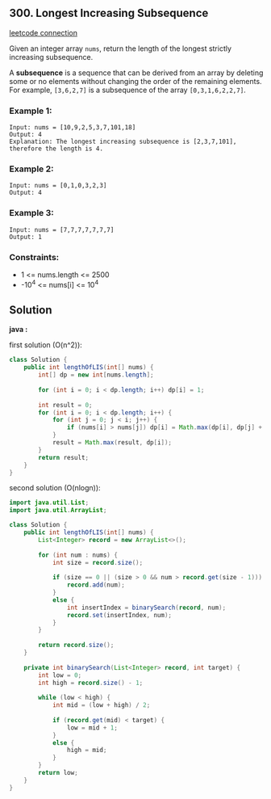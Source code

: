 ## 300. Longest Increasing Subsequence

[leetcode connection](https://leetcode.com/problems/longest-increasing-subsequence/)

Given an integer array `nums`, return the length of the longest strictly increasing subsequence.

A **subsequence** is a sequence that can be derived from an array by deleting some or no elements without changing the order of the remaining elements. For example, `[3,6,2,7]` is a subsequence of the array `[0,3,1,6,2,2,7]`.

### Example 1:
```
Input: nums = [10,9,2,5,3,7,101,18]
Output: 4
Explanation: The longest increasing subsequence is [2,3,7,101], therefore the length is 4.
```

### Example 2:
```
Input: nums = [0,1,0,3,2,3]
Output: 4
```

### Example 3:
```
Input: nums = [7,7,7,7,7,7,7]
Output: 1
```

### Constraints:

* 1 <= nums.length <= 2500
* -10<sup>4</sup> <= nums[i] <= 10<sup>4</sup>

## Solution

**java :**

first solution (O(n^2)):
```java
class Solution {
    public int lengthOfLIS(int[] nums) {
        int[] dp = new int[nums.length];
        
        for (int i = 0; i < dp.length; i++) dp[i] = 1;
        
        int result = 0;
        for (int i = 0; i < dp.length; i++) {
            for (int j = 0; j < i; j++) {
                if (nums[i] > nums[j]) dp[i] = Math.max(dp[i], dp[j] + 1);
            }
            result = Math.max(result, dp[i]);
        }
        return result;
    }
}
```

second solution (O(nlogn)):
```java
import java.util.List;
import java.util.ArrayList;

class Solution {
    public int lengthOfLIS(int[] nums) {
        List<Integer> record = new ArrayList<>();
        
        for (int num : nums) {
            int size = record.size();
            
            if (size == 0 || (size > 0 && num > record.get(size - 1))) {
                record.add(num);
            }
            else {
                int insertIndex = binarySearch(record, num);
                record.set(insertIndex, num);
            }
        }
        
        return record.size();
    }
    
    private int binarySearch(List<Integer> record, int target) {
        int low = 0;
        int high = record.size() - 1;
        
        while (low < high) {
            int mid = (low + high) / 2;
            
            if (record.get(mid) < target) {
                low = mid + 1;
            }
            else {
                high = mid;
            }
        }
        return low;
    }
}
```